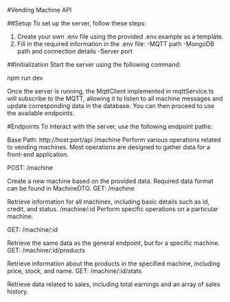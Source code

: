 #Vending Machine API

##Setup
To set up the server, follow these steps:

1. Create your own .env file using the provided .env.example as a template.
2. Fill in the required information in the .env file:
    -MQTT path
    -MongoDB path and connection details
    -Server port


##Initialization
Start the server using the following command:

npm run dev

Once the server is running, the MqttClient implemented in mqttService.ts will subscribe to the MQTT, allowing it to listen to all machine messages and update corresponding data in the database. You can then proceed to use the available endpoints.

#Endpoints
To interact with the server, use the following endpoint paths:

Base Path: http://host:port/api
/machine
Perform various operations related to vending machines. Most operations are designed to gather data for a front-end application.

POST: /machine

Create a new machine based on the provided data.
Required data format can be found in MachineDTO.
GET: /machine

Retrieve information for all machines, including basic details such as id, credit, and status.
/machine/:id
Perform specific operations on a particular machine.

GET: /machine/:id

Retrieve the same data as the general endpoint, but for a specific machine.
GET: /machine/:id/products

Retrieve information about the products in the specified machine, including price, stock, and name.
GET: /machine/:id/stats

Retrieve data related to sales, including total earnings and an array of sales history.

